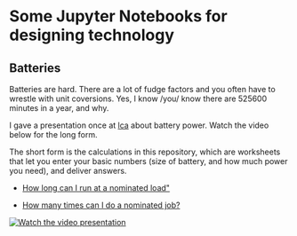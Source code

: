 # Some Jupyter Notebooks for designing technology

## Batteries 

Batteries are hard.   There are a lot of fudge factors and you often
have to wrestle with unit coversions.  Yes, I know /you/ know there
are 525600 minutes in a year, and why.

I gave a presentation once at [lca](linux.conf.au) about battery
power.   Watch the video below for the long form.

The short form is the calculations in this repository, which are
worksheets that let you enter your basic numbers (size of battery, and
how much power you need), and deliver answers.

  * [How long can I run at a nominated load"](https://github.com/unixbigot/notebooks/blob/main/Battery%20Capability%20Calculator.ipynb)
  
  * [How many times can I do a nominated job?](https://github.com/unixbigot/notebooks/blob/main/Battery%20Capability%20Calculator.ipynb)

[![Watch the video presentation](https://img.youtube.com/vi/bu6IaOrPZKU/0.jpg)](http://www.youtube.com/watch?v=bu6IaOrPZKU)


